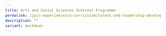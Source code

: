 ```yaml
---
title: Arts and Social Sciences Interest Programme
permalink: /jpjc-experience/co-curriculum/talent-and-leadership-development-programme/arts-and-social-science/
description: ""
variant: markdown
---
```

<div align="justify" hidden="">
<figure>
<img src="/images/ArtSSIP1.jpg">
<figcaption>A group photo of our first batch of JPJC ArtSSIP students with our School Leaders and Teacher Advisors.</figcaption></figure>

<p>
The objectives of the Arts and Social Sciences Interest Programme (ASSIP) are threefold:</p>
<ol>
	<li>To broaden students’ understanding of the arts and social sciences and see the relevance of their learning to the world around them.</li>
	<li>To cultivate interest and passion for the arts and social sciences so that students will enjoy learning of the subjects inside and outside of the classroom.</li>
	<li>To prepare students with the necessary foundational competencies (knowledge, skills, and attitude) in their pursuit of the humanities after graduation.</li></ol>

<p>
Students who enter the college through the DSA (Humanities) pathway are offered direct placement in the ASSIP.  The DSA (Humanities) pathway is open to secondary school students who demonstrate strong interests and ability in the study of Geography, History or Politics. Students in the college can apply to join the ASSIP in Year 1, or participate in ad-hoc learning opportunities on offer by the programme.</p>

<style> ol.a {list-style-type: upper-roman;}</style>
<ol class="a">
	<li><b>Interest-based Research Projects</b><br>
Students have the opportunity to embark on research projects related to their passion and interest. The research process will expose them to the stages of social research/inquiry.</li>
	<li><b>Arts and Social Sciences Day</b><br>
Held in conjunction with STEM Day, the Arts and Social Sciences Day aims to create awareness for the larger school population on the arts and social sciences as well as the inter-disciplinary nature of our world. Students have the opportunity to organise and run the Arts and Social Sciences Day. This is also typically a platform where students share their research findings with the school audience.</li>
	<li><b>ASSIP Modules</b><br>
Students have the opportunity to customize their learning experience by selecting and completing modules of their interests. These modules are broached from different disciplinary vantage points within the broad area of the humanities and social sciences. The module offerings vary across the years, covering a broad range of topics concerning people, societies and social knowledge.</li>
	<li><b>Public Seminars/Lectures/Dialogues</b><br>
Students have the opportunity to attend key public seminars/lectures/dialogues. These public seminars/lectures/dialogues provide them with insights into a broad range of topics concerning people, societies and social knowledge.</li>
	<li><b>Quizzes/Competitions</b><br>
Students have the opportunity to represent the college at national-level quizzes/competitions. One platform is the ASEAN Quiz - a biennial knowledge-based competition focusing on ASEAN’s political, economic, cultural and social developments.</li></ol>

<p>
** There are additional opportunities afforded and these platforms – including learning journeys – both local and overseas – vary from year to year.</p>
</div>